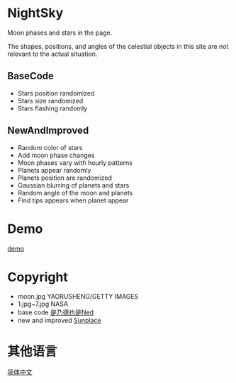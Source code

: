# NightSky
Moon phases and stars in the page.

The shapes, positions, and angles of the celestial objects in this site are not relevant to the actual situation.

## BaseCode
- Stars position randomized
- Stars size randomized
- Stars flashing randomly

## NewAndImproved
- Random color of stars
- Add moon phase changes
- Moon phases vary with hourly patterns
- Planets appear randomly
- Planets position are randomized
- Gaussian blurring of planets and stars
- Random angle of the moon and planets
- Find tips appears when planet appear

# Demo
[demo](https://sunorz.github.io/NightSky/)
  
# Copyright
- moon.jpg YAORUSHENG/GETTY IMAGES
- 1.jpg~7.jpg NASA
- base code [是乃德也是Ned](https://zhuanlan.zhihu.com/p/506079249)
- new and improved [Sunplace](https://blog.kkii.org)

# 其他语言
[简体中文](README.zh_CN.md)

